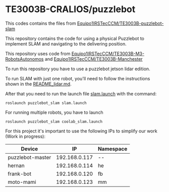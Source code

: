 # TE3003B-CRALIOS/puzzlebot

This codes contains the files from [Equipo1IRSTecCCM/TE3003B-puzzlebot-slam](https://github.com/Equipo1IRSTecCCM/TE3003B-puzzlebot-slam)

This repository contains the code for using a physical Puzzlebot to implement SLAM and navigating to the delivering position.

This repository uses code from [Equipo1IRSTecCCM/TE3003B-M3-RobotsAutonomos](https://github.com/Equipo1IRSTecCCM/TE3003B-M3-RobotsAutonomos) and [Equipo1IRSTecCCM/TE3003B-Manchester](https://github.com/Equipo1IRSTecCCM/TE3003B-Manchester)


To run this repository you have to use a puzzlebot jetson lidar edition.

To run SLAM with just one robot, you'll need to follow the instructions shown in the [README_lidar.md](https://github.com/DiegoRR00/TE3003B-puzzlebot-slam/blob/main/catkin_ws/README_lidar.md).

After that you need to run the launch file [slam.launch](https://github.com/DiegoRR00/TE3003B-puzzlebot-slam/blob/main/catkin_ws/src/puzzlebot_slam/launch/slam.launch) with the command:

    roslaunch puzzlebot_slam slam.launch

For running multiple robots, you have to launch

    roslaunch puzzlebot_slam coolab_slam.launch

For this project it's important to use the following IPs to simplify our work (Work in progress):

| Device        | IP            | Namespace |
|---------------|---------------|-----------|
| puzzlebot-master   | 192.168.0.117 | --        |
| hernan        | 192.168.0.114 | he        |
| frank-bot     | 192.168.0.120 | fb        |
| moto-mami     | 192.168.0.123 | mm        |

